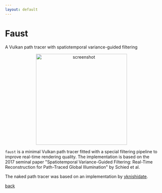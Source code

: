 ```yaml
---
layout: default
---
```


# Faust
A Vulkan path tracer with spatiotemporal variance-guided filtering

<p align="center">
  <img src="https://upload.wikimedia.org/wikipedia/commons/d/de/Ecco2K_-_E.svg" alt="screenshot" width="300" height="auto"/>
</p>

`faust` is a minimal Vulkan path tracer fitted with a special filtering pipeline to improve real-time rendering quality. The implementation is based on the 2017 seminal paper "Spatiotemporal Variance-Guided Filtering: Real-Time Reconstruction for Path-Traced Global Illumination"  by Schied et al.

The naked path tracer was based on an implementation by [yknishidate](https://github.com/yknishidate/single-file-vulkan-pathtracing).


[back](./../)